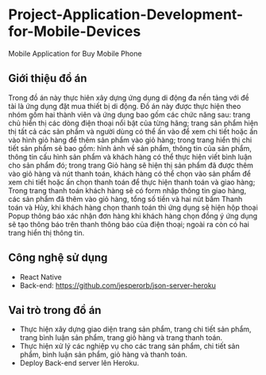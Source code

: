 # Project-Application-Development-for-Mobile-Devices
Mobile Application for Buy Mobile Phone
## Giới thiệu đồ án
Trong đồ án này thực hiên xây dựng ứng dụng di động đa nền tảng với đề tài là ứng dụng đặt mua thiết bị di động. Đồ án này được thực hiện theo nhóm gồm hai thành viên và ứng dụng bao gốm các chức năng sau: trang chủ hiển thị các dòng điện thoại nổi bật của từng hãng; trang sản phẩm hiện thị tất cả các sản phẩm và người dùng có thể ấn vào để xem chi tiết hoặc ấn vào hình giỏ hàng để thêm sản phẩm vào giỏ hàng; trong trang hiển thị chi tiết sản phẩm sẽ bao gồm: hình ảnh về sản phẩm, thông tin của sản phẩm, thông tin cấu hình sản phẩm và khách hàng có thể thực hiện viết bình luận cho sản phẩm đó; trong trang Giỏ hàng sẽ hiện thị sản phẩm đã được thêm vào giỏ hàng và nút thanh toán, khách hàng có thể chọn vào sản phẩm để xem chi tiết hoặc ấn chọn thanh toán để thực hiện thanh toán và giao hàng; Trong trang thanh toán khách hàng sẽ có form nhập thông tin giao hàng, các sản phẩm đã thêm vào giỏ hàng, tổng số tiền và hai nút bấm Thanh toán và Hủy, khi khách hàng chọn thanh toán thì ứng dụng sẽ hiện hộp thoại Popup thông báo xác nhận đơn hàng khi khách hàng chọn đồng ý ứng dụng sẽ tạo thông báo trên thanh thông báo của điện thoại; ngoài ra còn có hai trang hiển thị thông tin.
## Công nghệ sử dụng
- React Native
- Back-end: https://github.com/jesperorb/json-server-heroku
## Vai trò trong đồ án
- Thực hiện xây dựng giao diện trang sản phẩm, trang chi tiết sản phẩm, trang bình luận sản phẩm, trang giỏ hàng và trang thanh toán.
- Thực hiện xử lý các nghiệp vụ cho các trang sản phẩm, chi tiết sản phẩm, bình luận sản phẩm, giỏ hàng và thanh toán.
- Deploy Back-end server lên Heroku.
